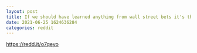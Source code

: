 ```yaml
--- 
layout: post 
title: If we should have learned anything from wall street bets it's this. 
date: 2021-06-25 1624636284 
categories: reddit 
--- 
```

https://redd.it/o7qeyo